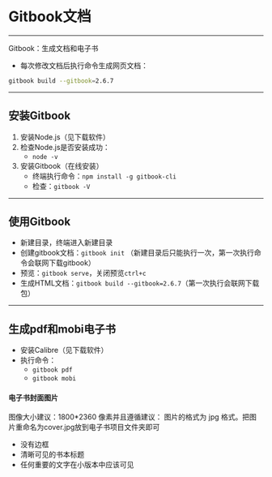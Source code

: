 Gitbook文档
===

---

Gitbook：生成文档和电子书

* 每次修改文档后执行命令生成网页文档：

```bash
gitbook build --gitbook=2.6.7
```

---

安装Gitbook
---

1. 安装Node.js（见下载软件）
1. 检查Node.js是否安装成功：
    * `node -v`
1. 安装Gitbook（在线安装）
    * 终端执行命令：`npm install -g gitbook-cli`
    * 检查：`gitbook -V`

---

使用Gitbook
---

* 新建目录，终端进入新建目录
* 创建gitbook文档：`gitbook init` （新建目录后只能执行一次，第一次执行命令会联网下载gitbook）
* 预览：`gitbook serve`，关闭预览`ctrl+c`
* 生成HTML文档：`gitbook build --gitbook=2.6.7`（第一次执行会联网下载包）

---

生成pdf和mobi电子书
---

* 安装Calibre（见下载软件）
* 执行命令：
    * `gitbook pdf`
    * `gitbook mobi`

#### 电子书封面图片

图像大小建议：1800*2360 像素并且遵循建议：
图片的格式为 jpg 格式。把图片重命名为cover.jpg放到电子书项目文件夹即可

* 没有边框
* 清晰可见的书本标题
* 任何重要的文字在小版本中应该可见



